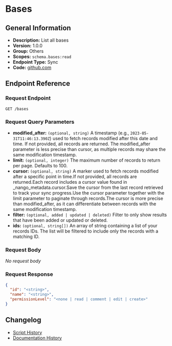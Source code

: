 <!-- BEGIN GENERATED CONTENT -->
# Bases

## General Information

- **Description:** List all bases
- **Version:** 1.0.0
- **Group:** Others
- **Scopes:** `schema.bases:read`
- **Endpoint Type:** Sync
- **Code:** [github.com](https://github.com/NangoHQ/integration-templates/tree/main/integrations/airtable/syncs/bases.ts)


## Endpoint Reference

### Request Endpoint

`GET /bases`

### Request Query Parameters

- **modified_after:** `(optional, string)` A timestamp (e.g., `2023-05-31T11:46:13.390Z`) used to fetch records modified after this date and time. If not provided, all records are returned. The modified_after parameter is less precise than cursor, as multiple records may share the same modification timestamp.
- **limit:** `(optional, integer)` The maximum number of records to return per page. Defaults to 100.
- **cursor:** `(optional, string)` A marker used to fetch records modified after a specific point in time.If not provided, all records are returned.Each record includes a cursor value found in _nango_metadata.cursor.Save the cursor from the last record retrieved to track your sync progress.Use the cursor parameter together with the limit parameter to paginate through records.The cursor is more precise than modified_after, as it can differentiate between records with the same modification timestamp.
- **filter:** `(optional, added | updated | deleted)` Filter to only show results that have been added or updated or deleted.
- **ids:** `(optional, string[])` An array of string containing a list of your records IDs. The list will be filtered to include only the records with a matching ID.

### Request Body

_No request body_

### Request Response

```json
{
  "id": "<string>",
  "name": "<string>",
  "permissionLevel": "<none | read | comment | edit | create>"
}
```

## Changelog

- [Script History](https://github.com/NangoHQ/integration-templates/commits/main/integrations/airtable/syncs/bases.ts)
- [Documentation History](https://github.com/NangoHQ/integration-templates/commits/main/integrations/airtable/syncs/bases.md)

<!-- END  GENERATED CONTENT -->

